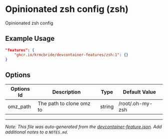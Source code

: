 
# Opinionated zsh config (zsh)

Opinionated zsh config

## Example Usage

```json
"features": {
    "ghcr.io/krmcbride/devcontainer-features/zsh:1": {}
}
```

## Options

| Options Id | Description | Type | Default Value |
|-----|-----|-----|-----|
| omz_path | The path to clone omz to | string | /root/.oh-my-zsh |



---

_Note: This file was auto-generated from the [devcontainer-feature.json](https://github.com/krmcbride/devcontainer-features/blob/main/src/zsh/devcontainer-feature.json).  Add additional notes to a `NOTES.md`._
